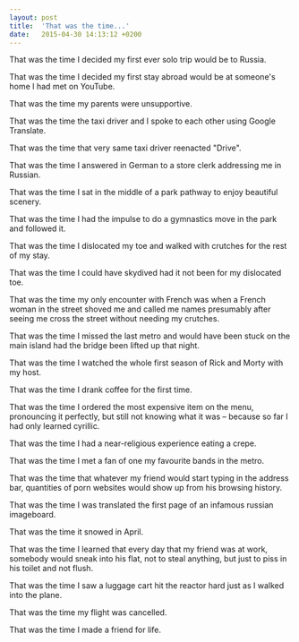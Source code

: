 ```yaml
---
layout: post
title:  'That was the time...'
date:   2015-04-30 14:13:12 +0200
---
```


That was the time I decided my first ever solo trip would be to Russia.

That was the time I decided my first stay abroad would be at someone's home I had met on YouTube.

That was the time my parents were unsupportive.

That was the time the taxi driver and I spoke to each other using Google Translate.

That was the time that very same taxi driver reenacted "Drive".

That was the time I answered in German to a store clerk addressing me in Russian.

That was the time I sat in the middle of a park pathway to enjoy beautiful scenery.

That was the time I had the impulse to do a gymnastics move in the park and followed it.

That was the time I dislocated my toe and walked with crutches for the rest of my stay.

That was the time I could have skydived had it not been for my dislocated toe.

That was the time my only encounter with French was when a French woman in the street shoved me and called me names presumably after seeing me cross the street without needing my crutches.

That was the time I missed the last metro and would have been stuck on the main island had the bridge been lifted up that night.

That was the time I watched the whole first season of Rick and Morty with my host.

That was the time I drank coffee for the first time.

That was the time I ordered the most expensive item on the menu, pronouncing it perfectly, but still not knowing what it was – because so far I had only learned cyrillic.

That was the time I had a near-religious experience eating a crepe.

That was the time I met a fan of one my favourite bands in the metro.

That was the time that whatever my friend would start typing in the address bar, quantities of porn websites would show up from his browsing history.

That was the time I was translated the first page of an infamous russian imageboard.

That was the time it snowed in April.

That was the time I learned that every day that my friend was at work, somebody would sneak into his flat, not to steal anything, but just to piss in his toilet and not flush.

That was the time I saw a luggage cart hit the reactor hard just as I walked into the plane.

That was the time my flight was cancelled.

That was the time I made a friend for life.